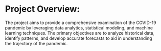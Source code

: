 # Project Overview:
The project aims to provide a comprehensive examination of the COVID-19 pandemic by leveraging data analytics, statistical modeling, and machine learning techniques. The primary objectives are to analyze historical data, identify patterns, and develop accurate forecasts to aid in understanding the trajectory of the pandemic.
